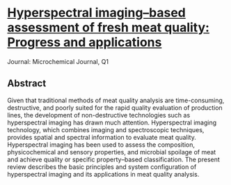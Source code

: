 # [Hyperspectral imaging–based assessment of fresh meat quality: Progress and applications](https://www.sciencedirect.com/science/article/pii/S0026265X23014042?casa_token=16bLCRtU_ekAAAAA:eIjNKLLDU1V1DsQci4_PIgsLm7qP7ERzhjVQoOfIl-6JjQQmAP-QpDDmCKDES7ssicFaf2s47EAE)

Journal: Microchemical  Journal, Q1 

## Abstract
Given that traditional methods of meat quality analysis are time-consuming, destructive, and poorly suited for the rapid quality evaluation of production lines, the development of non-destructive technologies such as hyperspectral imaging has drawn much attention. Hyperspectral imaging technology, which combines imaging and spectroscopic techniques, provides spatial and spectral information to evaluate meat quality. Hyperspectral imaging has been used to assess the composition, physicochemical and sensory properties, and microbial spoilage of meat and achieve quality or specific property–based classification. The present review describes the basic principles and system configuration of hyperspectral imaging and its applications in meat quality analysis.


